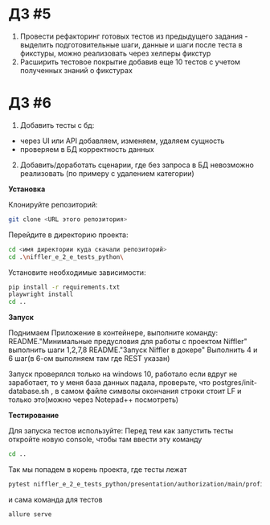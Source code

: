 



# ДЗ #5
1. Провести рефакторинг готовых тестов из предыдущего задания - выделить подготовительные шаги, данные и шаги после теста в фикстуры, можно  реализовать через хелперы фикстур
2. Расширить тестовое покрытие добавив еще 10 тестов с учетом полученных знаний о фикстурах

# ДЗ #6
1. Добавить тесты с бд:

- через UI или API добавляем, изменяем, удаляем сущность
- проверяем в БД корректность данных

2. Добавить/доработать сценарии, где без запроса в БД невозможно реализовать (по примеру с удалением категории)


**Установка**

Клонируйте репозиторий:
```bash
git clone <URL этого репозитория>
```

Перейдите в директорию проекта:
```bash
cd <имя директории куда скачали репозиторий>
cd .\niffler_e_2_e_tests_python\
```

Установите необходимые зависимости:
```bash
pip install -r requirements.txt
playwright install
cd ..
```


**Запуск**

Поднимаем Приложение в контейнере, выполните команду:
README."Минимальные предусловия для работы с проектом Niffler" выполнить шаги 1,2,7,8
README."Запуск Niffler в докере" Выполнить 4 и 6 шаг(в 6-ом выполняем там где REST указан)

Запуск проверялся только на windows 10, работало
если вдруг не заработает, то у меня база данных падала, проверьте, что postgres/init-database.sh , в самом файле символы окончания строки стоит LF и только это(можно через Notepad++ посмотреть)

**Тестирование**

Для запуска тестов используйте:
Перед тем как запустить тесты откройте новую console, чтобы там ввести эту команду

```bash
cd ..
```
Так мы попадем в корень проекта, где тесты лежат
```bash
pytest niffler_e_2_e_tests_python/presentation/authorization/main/profile/test_profile.py niffler_e_2_e_tests_python/presentation/authorization/main/tests_main.py niffler_e_2_e_tests_python/presentation/authorization/test_authorization.py niffler_e_2_e_tests_python/presentation/registration/test_registration.py niffler_e_2_e_tests_python/presentation/test_presentation.py -v --alluredir=allure-result --clean-alluredir
```
и сама команда для тестов
```bash
allure serve
```


